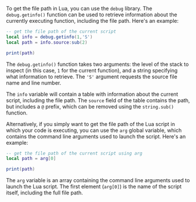 To get the file path in Lua, you can use the `debug` library. The `debug.getinfo()` function can be used to retrieve information about the currently executing function, including the file path. Here's an example:

```lua
-- get the file path of the current script
local info = debug.getinfo(1,'S')
local path = info.source:sub(2)

print(path)
```

The `debug.getinfo()` function takes two arguments: the level of the stack to inspect (in this case, `1` for the current function), and a string specifying what information to retrieve. The `'S'` argument requests the source file name and line number.

The `info` variable will contain a table with information about the current script, including the file path. The `source` field of the table contains the path, but includes a `@` prefix, which can be removed using the `string.sub()` function.

Alternatively, if you simply want to get the file path of the Lua script in which your code is executing, you can use the `arg` global variable, which contains the command line arguments used to launch the script. Here's an example:

```lua
-- get the file path of the current script using arg
local path = arg[0]

print(path)
```

The `arg` variable is an array containing the command line arguments used to launch the Lua script. The first element (`arg[0]`) is the name of the script itself, including the full file path.